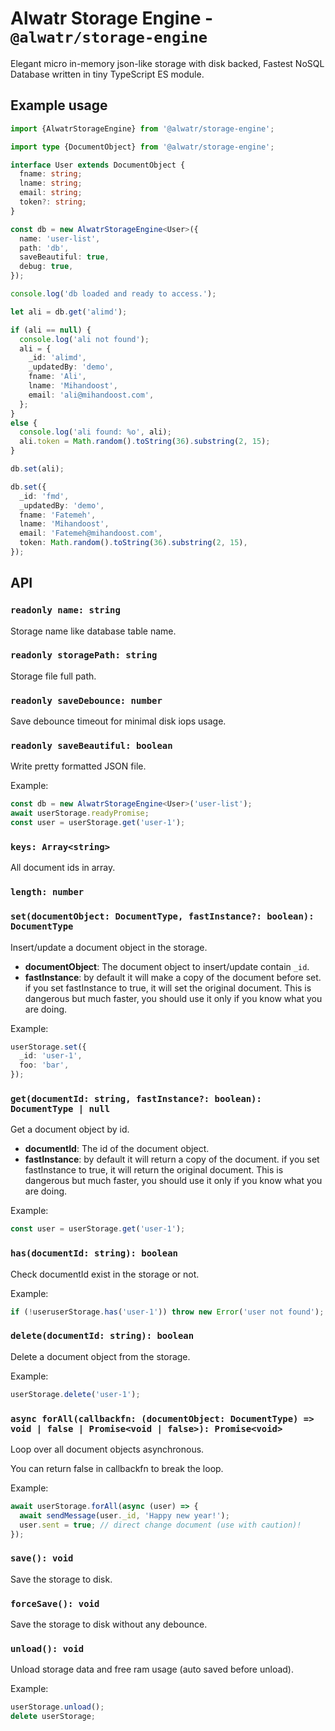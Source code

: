 # Alwatr Storage Engine - `@alwatr/storage-engine`

Elegant micro in-memory json-like storage with disk backed, Fastest NoSQL Database written in tiny TypeScript ES module.

## Example usage

```ts
import {AlwatrStorageEngine} from '@alwatr/storage-engine';

import type {DocumentObject} from '@alwatr/storage-engine';

interface User extends DocumentObject {
  fname: string;
  lname: string;
  email: string;
  token?: string;
}

const db = new AlwatrStorageEngine<User>({
  name: 'user-list',
  path: 'db',
  saveBeautiful: true,
  debug: true,
});

console.log('db loaded and ready to access.');

let ali = db.get('alimd');

if (ali == null) {
  console.log('ali not found');
  ali = {
    _id: 'alimd',
    _updatedBy: 'demo',
    fname: 'Ali',
    lname: 'Mihandoost',
    email: 'ali@mihandoost.com',
  };
}
else {
  console.log('ali found: %o', ali);
  ali.token = Math.random().toString(36).substring(2, 15);
}

db.set(ali);

db.set({
  _id: 'fmd',
  _updatedBy: 'demo',
  fname: 'Fatemeh',
  lname: 'Mihandoost',
  email: 'Fatemeh@mihandoost.com',
  token: Math.random().toString(36).substring(2, 15),
});
```

## API

### `readonly name: string`

Storage name like database table name.

### `readonly storagePath: string`

Storage file full path.

### `readonly saveDebounce: number`

Save debounce timeout for minimal disk iops usage.

### `readonly saveBeautiful: boolean`

Write pretty formatted JSON file.

Example:

```ts
const db = new AlwatrStorageEngine<User>('user-list');
await userStorage.readyPromise;
const user = userStorage.get('user-1');
```

### `keys: Array<string>`

All document ids in array.

### `length: number`

### `set(documentObject: DocumentType, fastInstance?: boolean): DocumentType`

Insert/update a document object in the storage.

- **documentObject**: The document object to insert/update contain `_id`.
- **fastInstance**: by default it will make a copy of the document before set.
  if you set fastInstance to true, it will set the original document.
  This is dangerous but much faster, you should use it only if you know what you are doing.

Example:

```ts
userStorage.set({
  _id: 'user-1',
  foo: 'bar',
});
```

### `get(documentId: string, fastInstance?: boolean): DocumentType | null`

Get a document object by id.

- **documentId**: The id of the document object.
- **fastInstance**: by default it will return a copy of the document.
  if you set fastInstance to true, it will return the original document.
  This is dangerous but much faster, you should use it only if you know what you are doing.

Example:

```ts
const user = userStorage.get('user-1');
```

### `has(documentId: string): boolean`

Check documentId exist in the storage or not.

Example:

```ts
if (!useruserStorage.has('user-1')) throw new Error('user not found');
```

### `delete(documentId: string): boolean`

Delete a document object from the storage.

Example:

```ts
userStorage.delete('user-1');
```

### `async forAll(callbackfn: (documentObject: DocumentType) => void | false | Promise<void | false>): Promise<void>`

Loop over all document objects asynchronous.

You can return false in callbackfn to break the loop.

Example:

```ts
await userStorage.forAll(async (user) => {
  await sendMessage(user._id, 'Happy new year!');
  user.sent = true; // direct change document (use with caution)!
});
```

### `save(): void`

Save the storage to disk.

### `forceSave(): void`

Save the storage to disk without any debounce.

### `unload(): void`

Unload storage data and free ram usage (auto saved before unload).

Example:

```ts
userStorage.unload();
delete userStorage;
```
